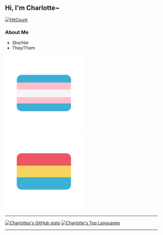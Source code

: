 ## Hi, I'm Charlotte~

  [![HitCount](https://hits.dwyl.com/charlottecross1998/charlottecross1998.svg?style=flat-square)](http://hits.dwyl.com/charlottecross1998/charlottecross1998)

### About Me

* She/Her
* They/Them

![Trans Flag](transflag.png)
![Pan Flag](panflag.png)


---

[![Charlottes's GitHub stats](https://github-readme-stats.vercel.app/api?username=charlottecross1998&count_private=true&show_icons=true&theme=radical)](https://github.com/anuraghazra/github-readme-stats)
[![Charlotte's Top Languages](https://github-readme-stats.vercel.app/api/top-langs/?username=charlottecross1998&theme=radical)](https://github.com/anuraghazra/github-readme-stats)

---
